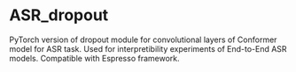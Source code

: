 # ASR_dropout

PyTorch version of dropout module for convolutional layers of Conformer model for ASR task. Used for interpretibility experiments of End-to-End ASR models.
Compatible with Espresso framework.
